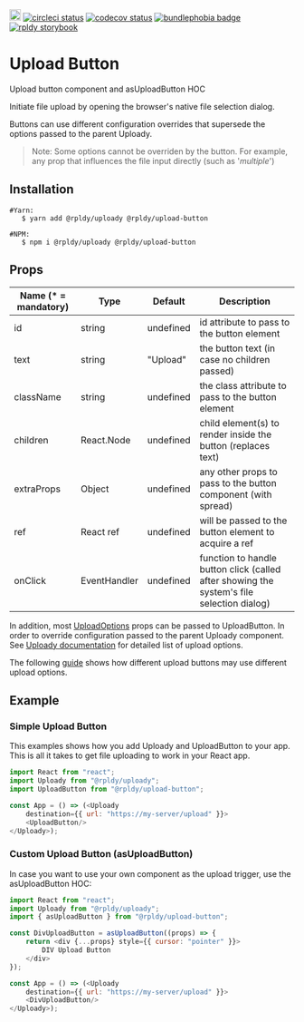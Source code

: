 <a href="https://badge.fury.io/js/%40rpldy%2Fupload-button">
    <img src="https://badge.fury.io/js/%40rpldy%2Fupload-button.svg" alt="npm version" height="20"></a>
<a href="https://circleci.com/gh/rpldy/react-uploady">
    <img src="https://circleci.com/gh/rpldy/react-uploady.svg?style=svg" alt="circleci status"/></a>  
<a href="https://codecov.io/gh/rpldy/react-uploady">
    <img src="https://codecov.io/gh/rpldy/react-uploady/branch/master/graph/badge.svg" alt="codecov status"/></a> 
<a href="https://bundlephobia.com/result?p=@rpldy/upload-button">
    <img src="https://badgen.net/bundlephobia/minzip/@rpldy/upload-button" alt="bundlephobia badge"/></a>
<a href="https://react-uploady-storybook.netlify.com/?path=/story/upload-button--simple">
   <img src="https://cdn.jsdelivr.net/gh/storybookjs/brand@master/badge/badge-storybook.svg" alt="rpldy storybook"/></a> 

# Upload Button

Upload button component and asUploadButton HOC

Initiate file upload by opening the browser's native file selection dialog.

Buttons can use different configuration overrides that supersede the options passed to the parent Uploady. 

> Note: Some options cannot be overriden by the button. For example, any prop that influences the file input directly (such as '_multiple_')

## Installation

```shell
#Yarn: 
   $ yarn add @rpldy/uploady @rpldy/upload-button 

#NPM:
   $ npm i @rpldy/uploady @rpldy/upload-button 
``` 

## Props

| Name (* = mandatory) | Type          | Default       | Description  
| --------------       | ------------- | ------------- | -------------
| id             | string            | undefined | id attribute to pass to the button element
| text           | string            | "Upload"  | the button text (in case no children passed)
| className      | string            | undefined | the class attribute to pass to the button element
| children       | React.Node        | undefined | child element(s) to render inside the button (replaces text)
| extraProps     | Object            | undefined | any other props to pass to the button component (with spread)
| ref            | React ref         | undefined | will be passed to the button element to acquire a ref
| onClick        | EventHandler      | undefined | function to handle button click (called after showing the system's file selection dialog)

In addition, most [UploadOptions](../../core/shared/src/types.js#L104) props can be passed to UploadButton.
In order to override configuration passed to the parent Uploady component. 
See [Uploady documentation](../uploady#props) for detailed list of upload options.

The following [guide](../../../guides/DifferentConfiguration.md) shows how different upload buttons may use different upload options.

## Example

### Simple Upload Button

This examples shows how you add Uploady and UploadButton to your app.
This is all it takes to get file uploading to work in your React app.

```javascript 
import React from "react";
import Uploady from "@rpldy/uploady";
import UploadButton from "@rpldy/upload-button";

const App = () => (<Uploady
    destination={{ url: "https://my-server/upload" }}>
    <UploadButton/>
</Uploady>);

```

### Custom Upload Button (asUploadButton)

In case you want to use your own component as the upload trigger, use the asUploadButton HOC:

```javascript
import React from "react";
import Uploady from "@rpldy/uploady";
import { asUploadButton } from "@rpldy/upload-button";

const DivUploadButton = asUploadButton((props) => {
    return <div {...props} style={{ cursor: "pointer" }}>
        DIV Upload Button
    </div>
});

const App = () => (<Uploady
    destination={{ url: "https://my-server/upload" }}>
    <DivUploadButton/>
</Uploady>);

```
